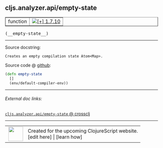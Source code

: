 ## cljs.analyzer.api/empty-state



 <table border="1">
<tr>
<td>function</td>
<td><a href="https://github.com/cljsinfo/cljs-api-docs/tree/1.7.10"><img valign="middle" alt="[+] 1.7.10" title="Added in 1.7.10" src="https://img.shields.io/badge/+-1.7.10-lightgrey.svg"></a> </td>
</tr>
</table>


 <samp>
(__empty-state__)<br>
</samp>

---





Source docstring:

```
Creates an empty compilation state Atom<Map>.
```


Source code @ [github](https://github.com/clojure/clojurescript/blob/r1.7.122/src/main/clojure/cljs/analyzer/api.clj#L20-L23):

```clj
(defn empty-state
  []
  (env/default-compiler-env))
```

<!--
Repo - tag - source tree - lines:

 <pre>
clojurescript @ r1.7.122
└── src
    └── main
        └── clojure
            └── cljs
                └── analyzer
                    └── <ins>[api.clj:20-23](https://github.com/clojure/clojurescript/blob/r1.7.122/src/main/clojure/cljs/analyzer/api.clj#L20-L23)</ins>
</pre>

-->

---



###### External doc links:

[`cljs.analyzer.api/empty-state` @ crossclj](http://crossclj.info/fun/cljs.analyzer.api/empty-state.html)<br>

---

 <table>
<tr><td>
<img valign="middle" align="right" width="48px" src="http://i.imgur.com/Hi20huC.png">
</td><td>
Created for the upcoming ClojureScript website.<br>
[edit here] | [learn how]
</td></tr></table>

[edit here]:https://github.com/cljsinfo/cljs-api-docs/blob/master/cljsdoc/cljs.analyzer.api/empty-state.cljsdoc
[learn how]:https://github.com/cljsinfo/cljs-api-docs/wiki/cljsdoc-files

<!--

This information was too distracting to show to readers, but I'll leave it
commented here since it is helpful to:

- pretty-print the data used to generate this document
- and show how to retrieve that data



The API data for this symbol:

```clj
{:ns "cljs.analyzer.api",
 :name "empty-state",
 :signature ["[]"],
 :history [["+" "1.7.10"]],
 :type "function",
 :full-name-encode "cljs.analyzer.api/empty-state",
 :source {:code "(defn empty-state\n  []\n  (env/default-compiler-env))",
          :title "Source code",
          :repo "clojurescript",
          :tag "r1.7.122",
          :filename "src/main/clojure/cljs/analyzer/api.clj",
          :lines [20 23]},
 :full-name "cljs.analyzer.api/empty-state",
 :docstring "Creates an empty compilation state Atom<Map>."}

```

Retrieve the API data for this symbol:

```clj
;; from Clojure REPL
(require '[clojure.edn :as edn])
(-> (slurp "https://raw.githubusercontent.com/cljsinfo/cljs-api-docs/catalog/cljs-api.edn")
    (edn/read-string)
    (get-in [:symbols "cljs.analyzer.api/empty-state"]))
```

-->
